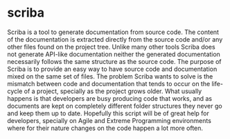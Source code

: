 # scriba
Scriba is a tool to generate documentation from source code. The content of the documentation is extracted directly from the source code and/or any other files found on the project tree. Unlike many other tools Scriba does not generate API-like documentation neither the generated documentation necessarily follows the same structure as the source code.  The purpose of Scriba is to provide an easy way to have source code and documentation mixed on the same set of files. The problem Scriba wants to solve is the mismatch between code and documentation that tends to occur on the life-cycle of a project, specially as the project grows older. What usually happens is that developers are busy producing code that works, and as documents are kept on completely different folder structures they never go and keep them up to date. Hopefully this script will be of great help for developers, specially on Agile and Extreme Programming environments where for their nature changes on the code happen a lot more often.
